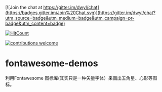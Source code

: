 
[![Join the chat at https://gitter.im/dwyl/chat](https://badges.gitter.im/Join%20Chat.svg)](https://gitter.im/dwyl/chat?utm_source=badge&utm_medium=badge&utm_campaign=pr-badge&utm_content=badge)


[![HitCount](https://hitt.herokuapp.com/lulinliao/fontawesome-demos.svg)](https://github.com/lulinliao/fontawesome-demos)

[![contributions welcome](https://img.shields.io/badge/contributions-welcome-brightgreen.svg?style=flat)](https://github.com/dwyl/esta/issues)

# fontawesome-demos
利用Fontawesome 图标库(其实只是一种矢量字体）来画出五角星、心形等图标。
